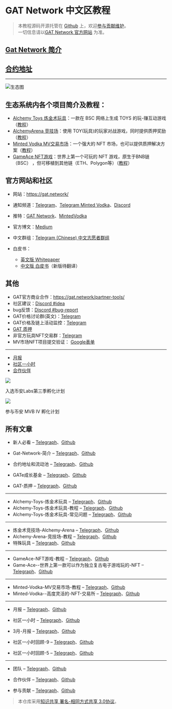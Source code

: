# GAT Network 中文区教程

> 本教程源码开源托管在 [Github](https://github.com/GAT-Network/Tutorial) 上，欢迎[参与贡献维护](doc/contribute_CN.md)。  
> 一切信息请以[GAT Network 官方网站](https://gat.network/) 为准。

## [Gat Network 简介](doc/gat-network_CN.md)

## [合约地址](doc/contract_CN.md)

----

![生态图](https://gat.network/wp-content/uploads/2022/01/gat-ecosystem-800x750.png)

## 生态系统内各个项目简介及教程：
* [Alchemy Toys 炼金术玩具](doc/alchemytoys_CN.md)：一款在 BSC 网络上生成 TOYS 的玩-赚互动游戏（[教程](doc/alchemytoys-tutorial_CN.md)）
* [AlchemyArena 竞技场](doc/alchemyarena_CN.md)：使用 TOY(玩具)的玩家对战游戏，同时提供质押奖励（[教程](doc/alchemyarena-tutorial_CN.md)）
* [Minted Vodka MV交易市场](doc/mintedvodka_CN.md)：一个强大的 NFT 市场，也可以提供质押解决方案（[教程](doc/mintedvodka-tutorial_CN.md)）
* [GameAce NFT游戏](doc/gameace_CN.md)：世界上第一个可玩的 NFT 游戏，原生于BNB链（BSC） ，但可移植到其他链（ETH、Polygon等）（[教程](doc/gameace-tutorial_CN.md)）

## 官方网站和社区

* 网站：https://gat.network/
* 通知频道：[Telegram](https://t.me/gat_news)、[Telegram Minted Vodka](https://t.me/mintedvodka)、[Discord](https://discord.gg/PdEj26VMjE)
* 推特：[GAT Network](https://twitter.com/gat_network)、[MintedVodka](https://twitter.com/MintedVodka)
* 官方博文：[Medium](https://medium.com/gat-network)
* 中文群组：[Telegram (Chinese) 中文志愿者群组](https://t.me/gatnetwork_cn)

* 白皮书：
  * [英文版 Whitepaper](https://gat.network/wp-content/uploads/2021/11/litepaper.pdf) 
  * [中文版 白皮书](https://github.com/GAT-Network/Chinese-Tutorial/issues/1)（新版待翻译）

## 其他

* GAT官方商业合作：https://gat.network/partner-tools/
* 社区建议：[Discord #idea](https://discord.gg/PdEj26VMjE)
* bug反馈：[Discord #bug-report](https://discord.gg/dTZtpvDzGU)
* GAT价格讨论群(英文)：[Telegram](https://t.me/GATprice)
* GAT价格及链上活动监控：[Telegram](https://t.me/gatalert)
* [GAT 质押](doc/stake_CN.md)
* 非官方玩具NFT交易群：[Telegram](https://t.me/alchemynfttoysoffering)
* MV市场NFT项目提交验证： [Google表单](https://forms.gle/YynkG1YyUhmVFDCL7)

----

* [月报](doc/month-report_CN.md)
* [社区一小时](doc/community-hours_CN.md)
* [合作伙伴](doc/partner_CN.md)

[![](https://gat.network/wp-content/uploads/2022/01/binance-incubation-1.jpeg)](https://www.binance.com/en/blog/ecosystem/binance-labs-launches-season-3-of-incubation-program-421499824684903042)

入选币安Labs第三季孵化计划

[![](https://gat.network/wp-content/uploads/2022/03/gatmvb_IV-1.png)](https://www.bnbchain.world/en/blog/mvb-iv-metafi-smarter-defi-for-the-web3-universe/)

参与币安 MVB IV 孵化计划

## 所有文章

* 新人必看 – [Telegraph](https://telegra.ph/新人必看-04-23)、[Github](README_CN.md)
* Gat-Network-简介 – [Telegraph](https://telegra.ph/Gat-Network-简介-04-23)、[Github](doc/gat-network_CN.md)

* 合约地址和流动池 – [Telegraph](https://telegra.ph/合约地址和流动池-04-23)、[Github](doc/contract_CN.md)
* GATe成长基金 – [Telegraph](https://telegra.ph/GATe成长基金-04-23)、[Github](doc/gat-grow-fund_CN.md)
* GAT-质押 – [Telegraph](https://telegra.ph/GAT-质押-04-23)、[Github](doc/stake_CN.md)

---
* Alchemy-Toys-炼金术玩具 – [Telegraph](https://telegra.ph/Alchemy-Toys-炼金术玩具-04-23)、[Github](doc/alchemytoys_CN.md)
* Alchemy-Toys-炼金术玩具-教程 – [Telegraph](https://telegra.ph/Alchemy-Toys-炼金术玩具-教程-04-23)、[Github](doc/alchemytoys-tutorial_CN.md)
* Alchemy-Toys-炼金术玩具-常见问题 – [Telegraph](https://telegra.ph/Alchemy-Toys-炼金术玩具-常见问题-04-23)、[Github](doc/alchemytoys-faq_CN.md)

---
* 炼金术竞技场-Alchemy-Arena – [Telegraph](https://telegra.ph/炼金术竞技场-Alchemy-Arena-04-23)、[Github](doc/alchemyarena_CN.md)
* Alchemy-Arena-竞技场-教程 – [Telegraph](https://telegra.ph/Alchemy-Arena-竞技场-教程-04-23)、[Github](doc/alchemyarena-tutorial_CN.md)
* 特殊玩具 – [Telegraph](https://telegra.ph/特殊玩具-04-23)、[Github](doc/specialtoys_CN.md)

---

* GameAce-NFT游戏-教程 – [Telegraph](https://telegra.ph/GameAce-NFT游戏-教程-04-23)、[Github](doc/gameace-tutorial_CN.md)
* Game-Ace--世界上第一款可以作为独立复古电子游戏玩的-NFT – [Telegraph](https://telegra.ph/Game-Ace--世界上第一款可以作为独立复古电子游戏玩的-NFT-04-23)、[Github](doc/gameace_CN.md)

---

* Minted-Vodka-MV交易市场-教程 – [Telegraph](https://telegra.ph/Minted-Vodka-MV交易市场-教程-04-23)、[Github](doc/mintedvodka-tutorial_CN.md)
* Minted-Vodka--高度灵活的-NFT-交易所 – [Telegraph](https://telegra.ph/Minted-Vodka--高度灵活的-NFT-交易所-04-23)、[Github](doc/mintedvodka_CN.md)

---

* 月报 – [Telegraph](https://telegra.ph/月报-04-23)、[Github](doc/month-update_CN.md)
* 社区一小时 – [Telegraph](https://telegra.ph/社区一小时-04-23)、[Github](doc/community-hours_CN.md)

* 3月-月报 – [Telegraph](https://telegra.ph/3月-月报-04-23)、[Github](doc/month-update-march_CN.md)
* 社区一小时回顾-9 – [Telegraph](https://telegra.ph/社区一小时回顾--9-04-23)、[Github](doc/community-hours-9_CN.md)
* 社区一小时回顾-5 – [Telegraph](https://telegra.ph/社区一小时回顾-5-04-23)、[Github](doc/community-hours-5_CN.md)

---
* 团队 – [Telegraph](https://telegra.ph/团队-04-23)、[Github](doc/team_CN.md)
* 合作伙伴 – [Telegraph](https://telegra.ph/合作伙伴-04-23)、[Github](doc/partner_CN.md)

* 参与贡献 – [Telegraph](https://telegra.ph/参与贡献-04-23)、[Github](doc/contribute_CN.md)

> 本仓库采用[知识共享 署名-相同方式共享 3.0协议](https://zh.wikipedia.org/wiki/Wikipedia:CC-BY-SA-3.0%E5%8D%8F%E8%AE%AE%E6%96%87%E6%9C%AC "Wikipedia:CC-BY-SA-3.0协议文本")[](https://creativecommons.org/licenses/by-sa/3.0/deed.zh)。